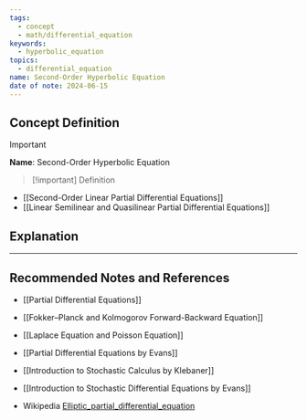 ```yaml
---
tags:
  - concept
  - math/differential_equation
keywords:
  - hyperbolic_equation
topics:
  - differential_equation
name: Second-Order Hyperbolic Equation
date of note: 2024-06-15
---
```


## Concept Definition

>[!important]
>**Name**: Second-Order Hyperbolic Equation

>[!important] Definition
>

- [[Second-Order Linear Partial Differential Equations]]
- [[Linear Semilinear and Quasilinear Partial Differential Equations]]


## Explanation





-----------
##  Recommended Notes and References

- [[Partial Differential Equations]]

- [[Fokker–Planck and Kolmogorov Forward-Backward Equation]]
- [[Laplace Equation and Poisson Equation]]


- [[Partial Differential Equations by Evans]]
- [[Introduction to Stochastic Calculus by Klebaner]]
- [[Introduction to Stochastic Differential Equations by Evans]]
- Wikipedia [Elliptic_partial_differential_equation](https://en.wikipedia.org/wiki/Elliptic_partial_differential_equation)